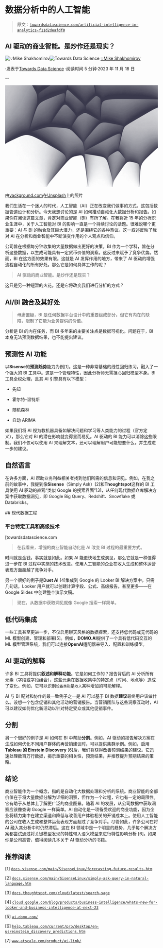 # 数据分析中的人工智能

> 原文：[`towardsdatascience.com/artificial-intelligence-in-analytics-f11d2deafdf0`](https://towardsdatascience.com/artificial-intelligence-in-analytics-f11d2deafdf0)

## AI 驱动的商业智能。是炒作还是现实？

[](https://mshakhomirov.medium.com/?source=post_page-----f11d2deafdf0--------------------------------)![💡Mike Shakhomirov](https://mshakhomirov.medium.com/?source=post_page-----f11d2deafdf0--------------------------------)[](https://towardsdatascience.com/?source=post_page-----f11d2deafdf0--------------------------------)![Towards Data Science](https://towardsdatascience.com/?source=post_page-----f11d2deafdf0--------------------------------) [💡Mike Shakhomirov](https://mshakhomirov.medium.com/?source=post_page-----f11d2deafdf0--------------------------------)

·发表于[Towards Data Science](https://towardsdatascience.com/?source=post_page-----f11d2deafdf0--------------------------------) ·阅读时间 5 分钟·2023 年 11 月 18 日

--

![](img/ad38f9a3fb77a109782767b9b20d96ee.png)

由[vackground.com](https://unsplash.com/@vackground?utm_source=medium&utm_medium=referral)在[Unsplash](https://unsplash.com/?utm_source=medium&utm_medium=referral)上的照片

我们生活在一个迷人的时代，人工智能（AI）正在改变我们做事的方式。这包括数据管道设计和分析。今天我想讨论的是 AI 如何推动自动化大数据分析和报告。如果你在阅读这篇文章，肯定对商业智能（BI）有所了解。在我将近 15 年的分析职业生涯中，关于人工智能对 BI 的影响一直是一个持续讨论的话题。很难说哪个更重要：AI 与 BI 的融合及其巨大潜力，还是围绕它的各种热议。这一叙述反映了我对 AI 在分析和商业智能中不断演变作用的个人观点和信仰。

公司旨在根据每分钟收集的大量数据做出更好的决策。BI 作为一个学科，旨在分析这些数据，以生成可能具有一定货币价值的洞察。这反过来赋予了竞争优势。然而，BI 在这方面的效果有限。这就是 AI 发挥作用的地方，带来了 AI 驱动的增强流程自动化的所有好处。那么它是如何具体工作的呢？

> AI 驱动的商业智能。是炒作还是现实？

这只是另一种短暂的火花，还是它将改变我们进行分析的方式？

## AI/BI 融合及其好处

> 毋庸置疑，BI 是任何数据平台设计中的重要组成部分，但它有内在的缺陷，限制了它能为业务提供的价值。

分析是 BI 的内在任务，而 BI 多年来的主要关注点是数据可视化。问题在于，BI 本身无法预测数据结果，也不能提出建议。

## 预测性 AI 功能

以**Sisense**的**预测趋势**能力为例[1]。这是一种非常基础的线性回归练习，融入了一个强大的 BI 工具中。这是一个管理特性，因此分析师无需担心回归模型本身。BI 工具全权处理，且其 AI 引擎具有以下模型：

+   先知

+   霍尔特-温特斯

+   随机森林

+   自动 ARIMA

如果我们将 AI 视为教机器具备如解决问题和学习等人类能力的过程（官方定义），那么它对 BI 的潜在影响就变得显而易见。AI 驱动的 BI 能力可以消除这些限制。我们不仅可以使用 AI 来理解文本，还可以理解用户可能想要什么，并生成进一步的建议。

## 自然语言

在许多方面，AI 帮助业务利益相关者找到他们所需的信息和洞见。例如，在我之前的故事中，我提到像**Sisense**（Simply Ask）[2]和**Thoughtspot**这样的 BI 工具使用 AI 驱动的直观“类似 Google 的搜索界面”[3]，从任何现代数据仓库解决方案中获取数据洞见，即 Google Big Query、Redshift、Snowflake 或 Databricks。

[](/modern-data-engineering-e202776fb9a9?source=post_page-----f11d2deafdf0--------------------------------) ## 现代数据工程

### 平台特定工具和高级技术

[towardsdatascience.com

> 在我看来，增强的商业智能自动化是 AI 改变 BI 过程的最重要方式。

时间就是金钱，事实就是如此。如果 AI 能更快地生成洞见，那么它就是一种值得进一步在 BI 过程中实施的技术改进。使用人工智能的企业在收入生成和整体运营表现方面超越了竞争对手。

另一个很好的例子是**Duet AI** [4]集成到 Google 的 Looker BI 解决方案中。只需几句话，Looker 用户就可以创建计算字段、公式、高级报告，甚至更多——在 Google Slides 中创建整个演示文稿。

> 现在，从数据中获取洞见就像 Google 搜索一样简单。

## 低代码集成

一些工具甚至更进一步，不仅启用聊天风格的数据探索，还支持低代码或无代码的 ML 模型创建、管理和部署[5]。例如，**DOMO.AI**提供了一个具有低代码交互的 ML 模型管理系统，我们可以连接**OpenAI**适配器来导入、配置和训练模型。

## AI 驱动的解释

许多 BI 工具将提供**叙述和解释功能**。它是如何工作的？报告背后的 AI 分析所有元素（字段或字段组合），这些元素在数据收集中的特定点（时间、地点等）造成了变化。例如，它可以识别`设备类别`是`收入`某种增加的可能解释。

AI 与 BI 配对和协作的最一致例子之一是 AI 可以基于 BI 数据**建议**最终用户该做什么。设想一个包含促销和其他活动的营销报告。当营销团队与这些洞察互动时，AI 可以建议如何优化新活动以针对特定受众或其他促销事件。

## 分割

另一个很好的例子是 AI 如何在 BI 中帮助**分割**。例如，AI 驱动的报告解决方案在生成如何优化不同用户群体的再营销建议时，可以提供集群示例。例如，启用**Tableau 的 Einstein Discovery** [6]后，我们将获得改善预测结果的建议。它迅速处理数百万行数据，揭示重要的相关性，预测结果，并推荐提升预期结果的策略。

## 结论

商业智能作为一个概念，指的是自动化大数据处理和分析的系统。商业智能的全部价值在于将大量数据分解为详细的洞察，但作为一个过程，它也有一定的局限性。它有助于从总体上了解更广泛的商业图景。随着 AI 的发展，从公司数据中获取洞察应该像查询 Google 一样简单。AI 自动化是一项备受欢迎的商业功能，因为企业将精力集中在建立渠道和降低与改善用户体验相关的开销成本上。使用人工智能的公司在收入生成和整体运营表现方面超过了竞争对手。尽管如此，许多公司在将 AI 融入其分析中时仍然滞后。这在 BI 领域中是一个明显的趋势，几乎每个解决方案都尝试通过将关键模型发现的特性带入语义模型来进行特性影响分析 [6]。如果你是公司高管，值得阅读几本关于 AI 驱动分析的书籍。

## 推荐阅读

[1] [`docs.sisense.com/main/SisenseLinux/forecasting-future-results.htm`](https://docs.sisense.com/main/SisenseLinux/forecasting-future-results.htm)

[2] [`docs.sisense.com/main/SisenseLinux/simply-ask-query-in-natural-language.htm`](https://docs.sisense.com/main/SisenseLinux/simply-ask-query-in-natural-language.htm)

[3] [`docs.thoughtspot.com/cloud/latest/search-sage`](https://docs.thoughtspot.com/cloud/latest/search-sage)

[4] [`cloud.google.com/blog/products/business-intelligence/whats-new-for-looker-and-business-intelligence-at-next-23`](https://cloud.google.com/blog/products/business-intelligence/whats-new-for-looker-and-business-intelligence-at-next-23)

[5] [`ai.domo.com/`](https://ai.domo.com/)

[6] [`help.tableau.com/current/pro/desktop/en-us/einstein_discovery_predictions.htm`](https://help.tableau.com/current/pro/desktop/en-us/einstein_discovery_predictions.htm)

[7] [`www.atscale.com/product/ai-link/`](https://www.atscale.com/product/ai-link/)
